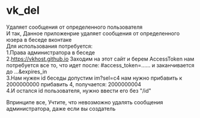 # vk_del  
Удаляет сообщения от определенного пользователя  
И так, Данное приложенрие удаляет сообщения от определенного юзера в беседе вконтаке  
Для использования потребуется:  
1.Права администратора в беседе  
2.https://vkhost.github.io Заходим на этот сайт и берем AccessToken нам потребуется все то, что идет после: #access_token=...... и заканчивается до ...&expires_in  
3.Нам нужен id беседы допустим im?sel=c4 нам нужно прибавить к 2000000000 прибавить 4, получается: 2000000004  
4.И остался id пользователя, нужно ввести его без "/id"  
  
Впринципе все, Учтите, что невозможно удалять сообщения администратора, даже если вы создатель  
